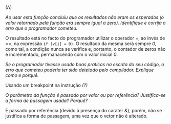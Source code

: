 (A)

*Ao usar esta função concluiu que os resultados não eram os esperados (o valor retornado pela função era sempre igual a zero). Identifique e corrija o erro que o programador cometeu.*

O resultado está no facto do programador utilizar o operador *=*, ao invés de *==*, na expressão `if (v[i] = 0)`. O resultado da mesma será sempre *0*, como tal, a condição nunca se verifica e, portanto, o contador de zeros não é incrementado, permanacendo com o valor inicial *0*.

*Se o programador tivesse usado boas práticas na escrita do seu código, o erro que cometeu poderia ter sido detetado pelo compilador. Explique como e porquê.*

Usando um breakpoint na instrução *(?)*

*O parâmetro da função é passado por valor ou por referência? Justifica-se a forma de passagem usada? Porquê?*

É passado por referência (devido à presença do carater *&*), porém, não se justifica a forma de passagem, uma vez que o vetor não é alterado.